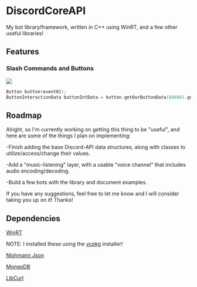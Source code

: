 # DiscordCoreAPI
My bot library/framework, written in C++ using WinRT, and a few other useful libraries!

## Features
### Slash Commands and Buttons
![](https://github.com/RealTimeChris/DiscordCoreAPI/blob/main/images/Screenshot%20(53).png?raw=true)
```C++
Button button(event01);
ButtonInteractionData buttonIntData = button.getOurButtonData(60000).get();
```

## Roadmap
Alright, so I'm currently working on getting this thing to be "useful", and here are some of the things I plan on implementing:

-Finish adding the base Discord-API data structures, along with classes to utilize/access/change their values.

-Add a "music-listening" layer, with a usable "voice channel" that includes audio encoding/decoding.

-Build a few bots with the library and document examples.

If you have any suggestions, feel free to let me know and I will consider taking you up on it! Thanks!

## Dependencies

[WinRT](https://docs.microsoft.com/en-us/windows/uwp/cpp-and-winrt-apis/intro-to-using-cpp-with-winrt)  

NOTE: I installed these using the [vcpkg](https://github.com/microsoft/vcpkg) installer!

[Nlohmann Json](https://github.com/nlohmann/json)

[MongoDB](https://docs.mongodb.com/manual/installation/)

[LibCurl](https://github.com/curl/curl)

